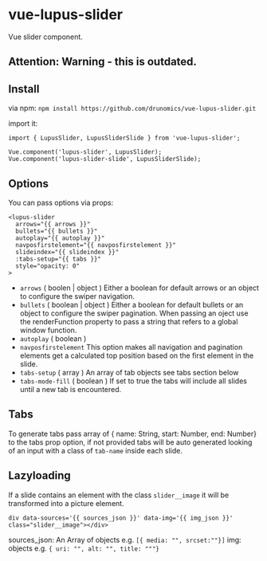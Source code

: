 # vue-lupus-slider
Vue slider component.

## Attention: Warning - this is outdated. 


## Install

via npm:
`npm install https://github.com/drunomics/vue-lupus-slider.git`


import it:

```
import { LupusSlider, LupusSliderSlide } from 'vue-lupus-slider';

Vue.component('lupus-slider', LupusSlider);
Vue.component('lupus-slider-slide', LupusSliderSlide);
```

## Options
You can pass options via props:

```
<lupus-slider
  arrows="{{ arrows }}"
  bullets="{{ bullets }}"
  autoplay="{{ autoplay }}"
  navposfirstelement="{{ navposfirstelement }}"
  slideindex="{{ slideindex }}"
  :tabs-setup="{{ tabs }}"
  style="opacity: 0"
>
```

- `arrows` ( boolen | object )
  Either a boolean for default arrows or an object to configure the swiper navigation.
- `bullets` ( boolean | object )
  Either a boolean for default bullets or an object to configure the swiper pagination.
  When passing an oject use the renderFunction property to pass a string that refers to a global window function.
- `autoplay` ( boolean )
- `navposfirstelement`
  This option makes all navigation and pagination elements get a calculated top position based on the first element in the slide.
- `tabs-setup` ( array )
  An array of tab objects see tabs section below
- `tabs-mode-fill` ( boolean )
  If set to true the tabs will include all slides until a new tab is encountered.

## Tabs
To generate tabs pass array of { name: String, start: Number, end: Number} to the tabs prop option, if not provided tabs will be auto generated looking of an input with a class of `tab-name` inside each slide.

## Lazyloading

If a slide contains an element with the class `slider__image` it will be transformed into 
a picture element.

`div data-sources='{{ sources_json }}' data-img='{{ img_json }}' class="slider__image"></div>`

sources_json: An Array of objects e.g. `[{ media: "", srcset:""}]`
img: objects e.g. `{ uri: "", alt: "", title: """}`
